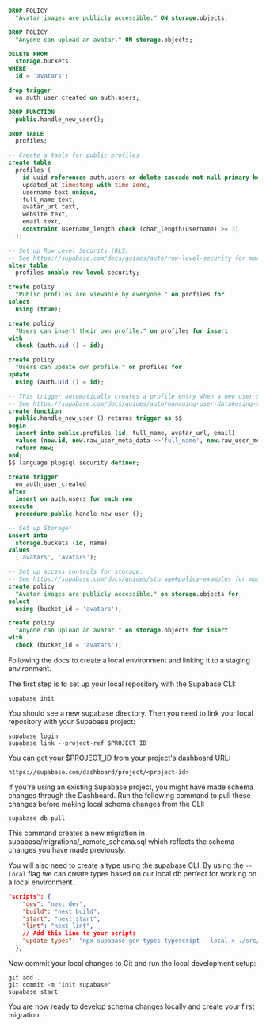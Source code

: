 ```sql
DROP POLICY
  "Avatar images are publicly accessible." ON storage.objects;

DROP POLICY
  "Anyone can upload an avatar." ON storage.objects;

DELETE FROM
  storage.buckets
WHERE
  id = 'avatars';

drop trigger
  on_auth_user_created on auth.users;

DROP FUNCTION
  public.handle_new_user();

DROP TABLE
  profiles;

-- Create a table for public profiles
create table
  profiles (
    id uuid references auth.users on delete cascade not null primary key,
    updated_at timestamp with time zone,
    username text unique,
    full_name text,
    avatar_url text,
    website text,
    email text,
    constraint username_length check (char_length(username) >= 3)
  );

-- Set up Row Level Security (RLS)
-- See https://supabase.com/docs/guides/auth/row-level-security for more details.
alter table
  profiles enable row level security;

create policy
  "Public profiles are viewable by everyone." on profiles for
select
  using (true);

create policy
  "Users can insert their own profile." on profiles for insert
with
  check (auth.uid () = id);

create policy
  "Users can update own profile." on profiles for
update
  using (auth.uid () = id);

-- This trigger automatically creates a profile entry when a new user signs up via Supabase Auth.
-- See https://supabase.com/docs/guides/auth/managing-user-data#using-triggers for more details.
create function
  public.handle_new_user () returns trigger as $$
begin
  insert into public.profiles (id, full_name, avatar_url, email)
  values (new.id, new.raw_user_meta_data->>'full_name', new.raw_user_meta_data->>'avatar_url', new.raw_user_meta_data->>'email');
  return new;
end;
$$ language plpgsql security definer;

create trigger
  on_auth_user_created
after
  insert on auth.users for each row
execute
  procedure public.handle_new_user ();

-- Set up Storage!
insert into
  storage.buckets (id, name)
values
  ('avatars', 'avatars');

-- Set up access controls for storage.
-- See https://supabase.com/docs/guides/storage#policy-examples for more details.
create policy
  "Avatar images are publicly accessible." on storage.objects for
select
  using (bucket_id = 'avatars');

create policy
  "Anyone can upload an avatar." on storage.objects for insert
with
  check (bucket_id = 'avatars');

```

Following the docs to create a local environment and linking it to a staging environment.

The first step is to set up your local repository with the Supabase CLI:

```
supabase init
```

You should see a new supabase directory. Then you need to link your local repository with your Supabase project:

```
supabase login
supabase link --project-ref $PROJECT_ID
```

You can get your $PROJECT_ID from your project's dashboard URL:

```
https://supabase.com/dashboard/project/<project-id>
```

If you're using an existing Supabase project, you might have made schema changes through the Dashboard.
Run the following command to pull these changes before making local schema changes from the CLI:

```
supabase db pull
```

This command creates a new migration in supabase/migrations/<timestamp>\_remote_schema.sql which reflects the schema changes you have made previously.

You will also need to create a type using the supabase CLI. By using the `--local` flag we can create types based on our local db perfect for working on a local environment.

```json
"scripts": {
    "dev": "next dev",
    "build": "next build",
    "start": "next start",
    "lint": "next lint",
    // Add this line to your scripts
    "update-types": "npx supabase gen types typescript --local > ./src/lib/types/database.types.ts"
  },
```

Now commit your local changes to Git and run the local development setup:

```
git add .
git commit -m "init supabase"
supabase start
```

You are now ready to develop schema changes locally and create your first migration.

